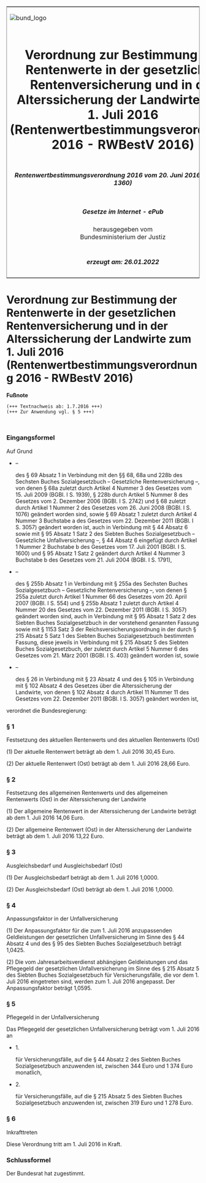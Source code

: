 <span id="DECKBLATT.html"></span>

<table border="0" frame="border" width="100%">

<tr valign="top">

<td align="left">

![bund\_logo](BfJ_2021_Web_de_de.gif)

</td>

<td align="right">

 

</td>

</tr>

<tr align="center" valign="middle">

<td colspan="2">

# Verordnung zur Bestimmung der Rentenwerte in der gesetzlichen Rentenversicherung und in der Alterssicherung der Landwirte zum 1. Juli 2016 (Rentenwertbestimmungsverordnung 2016 - RWBestV 2016)

</td>

</tr>

<tr align="center" valign="middle">

<td colspan="2">

##### Rentenwertbestimmungsverordnung 2016 vom 20. Juni 2016 (BGBl. I S. 1360)

</td>

</tr>

<tr align="center" valign="middle">

<td colspan="2">

  
  

##### Gesetze im Internet - ePub  
  
herausgegeben vom  
Bundesministerium der Justiz

</td>

</tr>

<tr align="center" valign="bottom">

<td colspan="2">

  
  

##### erzeugt am: 26.01.2022

</td>

</tr>

</table>

<span id="BJNR136000016.html"></span>

# Verordnung zur Bestimmung der Rentenwerte in der gesetzlichen Rentenversicherung und in der Alterssicherung der Landwirte zum 1. Juli 2016 (Rentenwertbestimmungsverordnung 2016 - RWBestV 2016)

<div>

  
**Fußnote**

<div class="jnhtml">

<div>

<div class="jurAbsatz">

  

``` 
(+++ Textnachweis ab: 1.7.2016 +++)
(+++ Zur Anwendung vgl. § 5 +++)

 
```

</div>

</div>

</div>

</div>

<span id="BJNR136000016BJNE000100000.html"></span>

### Eingangsformel  

<div>

<div class="jnhtml">

<div>

<div class="jurAbsatz">

Auf Grund

  - –
    
    <div>
    
    des § 69 Absatz 1 in Verbindung mit den §§ 68, 68a und 228b des
    Sechsten Buches Sozialgesetzbuch – Gesetzliche Rentenversicherung –,
    von denen § 68a zuletzt durch Artikel 4 Nummer 3 des Gesetzes vom
    15. Juli 2009 (BGBl. I S. 1939), § 228b durch Artikel 5 Nummer 8 des
    Gesetzes vom 2. Dezember 2006 (BGBl. I S. 2742) und § 68 zuletzt
    durch Artikel 1 Nummer 2 des Gesetzes vom 26. Juni 2008 (BGBl. I S.
    1076) geändert worden sind, sowie § 69 Absatz 1 zuletzt durch
    Artikel 4 Nummer 3 Buchstabe a des Gesetzes vom 22. Dezember 2011
    (BGBl. I S. 3057) geändert worden ist, auch in Verbindung mit § 44
    Absatz 6 sowie mit § 95 Absatz 1 Satz 2 des Siebten Buches
    Sozialgesetzbuch – Gesetzliche Unfallversicherung –, § 44 Absatz 6
    eingefügt durch Artikel 1 Nummer 2 Buchstabe b des Gesetzes vom 17.
    Juli 2001 (BGBl. I S. 1600) und § 95 Absatz 1 Satz 2 geändert durch
    Artikel 4 Nummer 3 Buchstabe b des Gesetzes vom 21. Juli 2004 (BGBl.
    I S. 1791),
    
    </div>

  - –
    
    <div>
    
    des § 255b Absatz 1 in Verbindung mit § 255a des Sechsten Buches
    Sozialgesetzbuch – Gesetzliche Rentenversicherung –, von denen §
    255a zuletzt durch Artikel 1 Nummer 66 des Gesetzes vom 20. April
    2007 (BGBl. I S. 554) und § 255b Absatz 1 zuletzt durch Artikel 4
    Nummer 20 des Gesetzes vom 22. Dezember 2011 (BGBl. I S. 3057)
    geändert worden sind, auch in Verbindung mit § 95 Absatz 1 Satz 2
    des Siebten Buches Sozialgesetzbuch in der vorstehend genannten
    Fassung sowie mit § 1153 Satz 3 der Reichsversicherungsordnung in
    der durch § 215 Absatz 5 Satz 1 des Siebten Buches Sozialgesetzbuch
    bestimmten Fassung, diese jeweils in Verbindung mit § 215 Absatz 5
    des Siebten Buches Sozialgesetzbuch, der zuletzt durch Artikel 5
    Nummer 6 des Gesetzes vom 21. März 2001 (BGBl. I S. 403) geändert
    worden ist, sowie
    
    </div>

  - –
    
    <div>
    
    des § 26 in Verbindung mit § 23 Absatz 4 und des § 105 in Verbindung
    mit § 102 Absatz 4 des Gesetzes über die Alterssicherung der
    Landwirte, von denen § 102 Absatz 4 durch Artikel 11 Nummer 11 des
    Gesetzes vom 22. Dezember 2011 (BGBl. I S. 3057) geändert worden
    ist,
    
    </div>

verordnet die Bundesregierung:

</div>

</div>

</div>

</div>

<span id="BJNR136000016BJNE000200000.html"></span>

### § 1  
Festsetzung des aktuellen Rentenwerts und des aktuellen Rentenwerts (Ost)

<div>

<div class="jnhtml">

<div>

<div class="jurAbsatz">

(1) Der aktuelle Rentenwert beträgt ab dem 1. Juli 2016 30,45 Euro.

</div>

<div class="jurAbsatz">

(2) Der aktuelle Rentenwert (Ost) beträgt ab dem 1. Juli 2016 28,66
Euro.

</div>

</div>

</div>

</div>

<span id="BJNR136000016BJNE000300000.html"></span>

### § 2  
Festsetzung des allgemeinen Rentenwerts und des allgemeinen Rentenwerts (Ost) in der Alterssicherung der Landwirte

<div>

<div class="jnhtml">

<div>

<div class="jurAbsatz">

(1) Der allgemeine Rentenwert in der Alterssicherung der Landwirte
beträgt ab dem 1. Juli 2016 14,06 Euro.

</div>

<div class="jurAbsatz">

(2) Der allgemeine Rentenwert (Ost) in der Alterssicherung der Landwirte
beträgt ab dem 1. Juli 2016 13,22 Euro.

</div>

</div>

</div>

</div>

<span id="BJNR136000016BJNE000400000.html"></span>

### § 3  
Ausgleichsbedarf und Ausgleichsbedarf (Ost)

<div>

<div class="jnhtml">

<div>

<div class="jurAbsatz">

(1) Der Ausgleichsbedarf beträgt ab dem 1. Juli 2016 1,0000.

</div>

<div class="jurAbsatz">

(2) Der Ausgleichsbedarf (Ost) beträgt ab dem 1. Juli 2016 1,0000.

</div>

</div>

</div>

</div>

<span id="BJNR136000016BJNE000500000.html"></span>

### § 4  
Anpassungsfaktor in der Unfallversicherung

<div>

<div class="jnhtml">

<div>

<div class="jurAbsatz">

(1) Der Anpassungsfaktor für die zum 1. Juli 2016 anzupassenden
Geldleistungen der gesetzlichen Unfallversicherung im Sinne des § 44
Absatz 4 und des § 95 des Siebten Buches Sozialgesetzbuch beträgt
1,0425.

</div>

<div class="jurAbsatz">

(2) Die vom Jahresarbeitsverdienst abhängigen Geldleistungen und das
Pflegegeld der gesetzlichen Unfallversicherung im Sinne des § 215 Absatz
5 des Siebten Buches Sozialgesetzbuch für Versicherungsfälle, die vor
dem 1. Juli 2016 eingetreten sind, werden zum 1. Juli 2016 angepasst.
Der Anpassungsfaktor beträgt 1,0595.

</div>

</div>

</div>

</div>

<span id="BJNR136000016BJNE000600000.html"></span>

### § 5  
Pflegegeld in der Unfallversicherung

<div>

<div class="jnhtml">

<div>

<div class="jurAbsatz">

Das Pflegegeld der gesetzlichen Unfallversicherung beträgt vom 1. Juli
2016 an

  - 1\.
    
    <div>
    
    für Versicherungsfälle, auf die § 44 Absatz 2 des Siebten Buches
    Sozialgesetzbuch anzuwenden ist, zwischen 344 Euro und 1 374 Euro
    monatlich,
    
    </div>

  - 2\.
    
    <div>
    
    für Versicherungsfälle, auf die § 215 Absatz 5 des Siebten Buches
    Sozialgesetzbuch anzuwenden ist, zwischen 319 Euro und 1 278 Euro.
    
    </div>

</div>

</div>

</div>

</div>

<span id="BJNR136000016BJNE000700000.html"></span>

### § 6  
Inkrafttreten

<div>

<div class="jnhtml">

<div>

<div class="jurAbsatz">

Diese Verordnung tritt am 1. Juli 2016 in Kraft.

</div>

</div>

</div>

</div>

<span id="BJNR136000016BJNE000800000.html"></span>

### Schlussformel  

<div>

<div class="jnhtml">

<div>

<div class="jurAbsatz">

Der Bundesrat hat zugestimmt.

</div>

</div>

</div>

</div>
